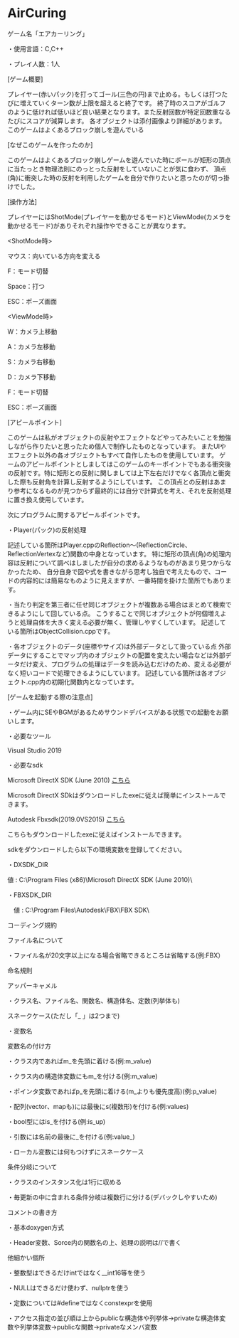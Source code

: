 # AirCuring
ゲーム名「エアカーリング」

・使用言語：C,C++

・プレイ人数：1人

[ゲーム概要]

プレイヤー(赤いパック)を打ってゴール(三色の円)まで止める。もしくは打つたびに増えていくターン数が上限を超えると終了です。
終了時のスコアがゴルフのように低ければ低いほど良い結果となります。また反射回数が特定回数重なるたびにスコアが減算します。
各オブジェクトは添付画像より詳細があります。
このゲームはよくあるブロック崩しを遊んでいる

[なぜこのゲームを作ったのか]

このゲームはよくあるブロック崩しゲームを遊んでいた時にボールが矩形の頂点に当たっとき物理法則にのっとった反射をしていないことが気に食わず、
頂点(角)に衝突した時の反射を利用したゲームを自分で作りたいと思ったのが切っ掛けでした。

[操作方法]

プレイヤーにはShotMode(プレイヤーを動かせるモード)とViewMode(カメラを動かせるモード)がありそれぞれ操作やできることが異なります。

<ShotMode時>

マウス：向いている方向を変える

F：モード切替

Space：打つ

ESC：ポーズ画面


<ViewMode時>

W：カメラ上移動

A：カメラ左移動

S：カメラ右移動

D：カメラ下移動

F：モード切替

ESC：ポーズ画面

[アピールポイント]

このゲームは私がオブジェクトの反射やエフェクトなどやってみたいことを勉強しながら作りたいと思ったため個人で制作したものとなっています。
またUIやエフェクト以外の各オブジェクトもすべて自作したものを使用しています。
ゲームのアピールポイントとしましてはこのゲームのキーポイントでもある衝突後の反射です。特に矩形との反射に関しましては上下左右だけでなく各頂点と衝突した際も反射角を計算し反射するようにしています。
この頂点との反射はあまり参考になるものが見つからず最終的には自分で計算式を考え、それを反射処理に置き換え使用しています。

次にプログラムに関するアピールポイントです。

・Player(パック)の反射処理

記述している箇所はPlayer.cppのReflection～(ReflectionCircle、ReflectionVertexなど)関数の中身となっています。
特に矩形の頂点(角)の処理内容は反射について調べはしましたが自分の求めるようなものがあまり見つからなかったため、
自分自身で図や式を書きながら思考し独自で考えたもので、コードの内容的には簡易なものように見えますが、一番時間を掛けた箇所でもあります。

・当たり判定を第三者に任せ同じオブジェクトが複数ある場合はまとめて検索できるようにして回している点。
こうすることで同じオブジェクトが何個増えようと処理自体を大きく変える必要が無く、管理しやすくしています。
記述している箇所はObjectCollision.cppです。

・各オブジェクトのデータ(座標やサイズ)は外部データとして扱っている点
外部データにすることでマップ内のオブジェクトの配置を変えたい場合などは外部データだけ変え、プログラムの処理はデータを読み込むだけのため、変える必要がなく短いコードで処理できるようにしています。
記述している箇所は各オブジェクト.cpp内の初期化関数内となっています。


[ゲームを起動する際の注意点]

・ゲーム内にSEやBGMがあるためサウンドデバイスがある状態での起動をお願いします。

・必要なツール

Visual Studio 2019
  
・必要なsdk  

Microsoft DirectX SDK (June 2010)  [こちら](https://www.microsoft.com/en-us/download/details.aspx?id=6812)  

Microsoft DirectX SDkはダウンロードしたexeに従えば簡単にインストールできます。

Autodesk Fbxsdk(2019.0VS2015)  [こちら](https://www.autodesk.com/developer-network/platform-technologies/fbx-sdk-2019-0)

こちらもダウンロードしたexeに従えばインストールできます。

sdkをダウンロードしたら以下の環境変数を登録してください。  

・DXSDK_DIR

  値 : C:\Program Files (x86)\Microsoft DirectX SDK (June 2010)\
  
・FBXSDK_DIR  

　値 : C:\Program Files\Autodesk\FBX\FBX SDK\


コーディング規約

ファイル名について

・ファイル名が20文字以上になる場合省略できるところは省略する(例:FBX）

命名規則

アッパーキャメル

・クラス名、ファイル名、関数名、構造体名、定数(列挙体も)

スネークケース(ただし「_ 」は2つまで)

・変数名

変数名の付け方

・クラス内であればm_を先頭に着ける(例:m_value)

・クラス内の構造体変数にもm_を付ける(例:m_value)

・ポインタ変数であればp_を先頭に着ける(m_よりも優先度高)(例:p_value)

・配列(vector、mapも)には最後にs(複数形)を付ける(例:values)

・bool型にはis_を付ける(例:is_up)

・引数には名前の最後に_を付ける(例:value_)

・ローカル変数には何もつけずにスネークケース

条件分岐について

・クラスのインスタンス化は1行に収める

・毎更新の中に含まれる条件分岐は複数行に分ける(デバックしやすいため)

コメントの書き方

・基本doxygen方式

・Header変数、Sorce内の関数名の上、処理の説明は//で書く

他細かい個所

・整数型はできるだけintではなく__int16等を使う

・NULLはできるだけ使わず、nullptrを使う

・定数については#defineではなくconstexprを使用

・アクセス指定の並び順は上からpublicな構造体や列挙体→privateな構造体変数や列挙体変数→publicな関数→privateなメンバ変数